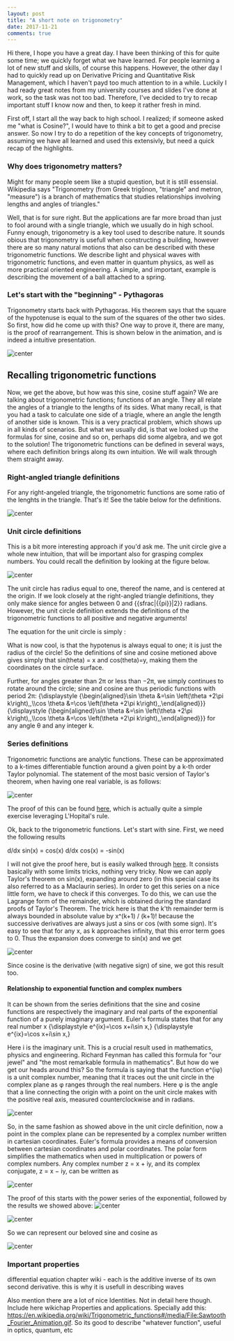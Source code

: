 ```yaml
---
layout: post
title: "A short note on trigonometry"
date: 2017-11-21
comments: true
---
```


Hi there, I hope you have a great day. I have been thinking of this for quite some time; we quickly forget what we have learned. For people learning a lot of new stuff and skills, of course this happens. However, the other day I had to quickly read up on Derivative Pricing and Quantitative Risk Management, which I haven't payd too much attention to in a while. Luckily I had ready great notes from my university courses and slides I've done at work, so the task was not too bad. Therefore, I've decided to try to recap important stuff I know now and then, to keep it rather fresh in mind.

First off, I start all the way back to high school. I realized; if someone asked me "what is Cosine?", I would have to think a bit to get a good and precise answer. So now I try to do a repetition of the key concepts of trigonometry, assuming we have all learned and used this extensivly, but need a quick recap of the highlights.  

### Why does trigonometry matters?
Might for many people seem like a stupid question, but it is still essensial. Wikipedia says "Trigonometry (from Greek trigōnon, "triangle" and metron, "measure") is a branch of mathematics that studies relationships involving lengths and angles of triangles."

Well, that is for sure right. But the applications are far more broad than just to fool around with a single triangle, which we usually do in high school. Funny enough, trigonometry is a key tool used to describe nature. It sounds obious that trigonometry is usefull when constructing a building, however there are so many natural motions that also can be described with these trigonometric functions. We describe light and physical waves with trigonometric functions, and even matter in quantum physics, as well as more practical oriented engineering. A simple, and important, example is describing the movement of a ball attached to a spring.

### Let's start with the "beginning" - Pythagoras
Trigonometry starts back with Pythagoras. His theorem says that the square of the hypotenuse is equal to the sum of the squares of the other two sides. So first, how did he come up with this? One way to prove it, there are many, is the proof of rearrangement. This is shown below in the animation, and is indeed a intuitive presentation. 

![center](/figs/trigonometry/Pythagoras-proof-anim.svg)

## Recalling trigonometric functions 
Now, we get the above, but how was this sine, cosine stuff again? We are talking about trigonometric functions; functions of an angle. They all relate the angles of a triangle to the lengths of its sides. What many recall, is that you had a task to calculate one side of a triagle, where an angle the length of another side is known. This is a very practical problem, which shows up in all kinds of scenarios. But what we usually did, is that we looked up the formulas for sine, cosine and so on, perhaps did some algebra, and we got to the solution! The trigonometric functions can be defined in several ways, where each definition brings along its own intuition. We will walk through them straight away.

### Right-angled triangle definitions
For any right-angeled triangle, the trigonometric functions are some ratio of the lenghts in the triangle. That's it! See the table below for the definitions.

![center](/figs/trigonometry/trigonometric_functions.png)



### Unit circle definitions
This is a bit more interesting approach if you'd ask me. The unit circle give a whole new intuition, that will be important also for grasping complex numbers. You could recall the definition by looking at the figure below.

![center](/figs/trigonometry/418px-Sinus_und_Kosinus_am_Einheitskreis_1.svg.png)

The unit circle has radius equal to one, thereof the name, and is centered at the origin. If we look closely at the right-angled triangle definitions, they only make sience for angles between 0 and {{sfrac|{{pi}}|2}} radians. However, the unit circle definition extends the definitions of the trigonometric functions to all positive and negative arguments! 

The equation for the unit circle is simply
: <math>x^2 + y^2 = 1.</math>

What is now cool, is that the hypotenus is always equal to one; it is just the radius of the circle! So the definitions of sine and cosine metioned above gives simply that sin(theta) = x and cos(theta)=y, making them the coordinates on the circle surface.

Further, for angles greater than 2π or less than −2π, we simply continues to rotate around the circle; sine and cosine are thus periodic functions with period 2π:
{\displaystyle {\begin{aligned}\sin \theta &=\sin \left(\theta +2\pi k\right)\,,\\\cos \theta &=\cos \left(\theta +2\pi k\right)\,,\end{aligned}}} {\displaystyle {\begin{aligned}\sin \theta &=\sin \left(\theta +2\pi k\right)\,,\\\cos \theta &=\cos \left(\theta +2\pi k\right)\,,\end{aligned}}}
for any angle θ and any integer k. 

### Series definitions
Trigonometric functions are analytic functions. These can be approximated to a k-times differentiable function around a given point by a k-th order Taylor polynomial. The statement of the most basic version of Taylor's theorem, when having one real variable, is as follows:

![center](/figs/trigonometry/taylors_theorem.png)

The proof of this can be found [here](https://en.wikipedia.org/wiki/Taylor%27s_theorem#Proof_for_Taylor.27s_theorem_in_one_real_variable), which is actually quite a simple exercise leveraging L'Hopital's rule.

Ok, back to the trigonometric functions. Let's start with sine. First, we need the following results

d/dx sin(x) = cos(x)
d/dx cos(x) = -sin(x)

I will not give the proof here, but is easily walked through [here](https://www.khanacademy.org/math/ap-calculus-ab/ab-derivative-rules/ab-diff-sin-cos/a/proving-the-derivatives-of-sinx-and-cosx). It consists basically with some limits tricks, nothing very tricky.
Now we can apply Taylor's theorem on sin(x), expanding around zero (in this special case its also referred to as a Maclaurin series).
In order to get this series on a nice little form, we have to check if this converges. To do this, we can use the Lagrange form of the remainder, which is obtained during the standard proofs of Taylor's Theorem. The trick here is that the k'th remainder term is always bounded in absolute value by x^(k+1) / (k+1)!  because the successive derivatives are always just a sins or cos (with some sign). It's easy to see that for any x, as k approaches infinity, that this error term goes to 0. Thus the expansion does converge to sin⁡(x) and we get 

![center](/figs/trigonometry/taylor_sine.png)


Since cosine is the derivative (with negative sign) of sine, we got this result too. 




#### Relationship to exponential function and complex numbers
It can be shown from the series definitions that the sine and cosine functions are respectively the imaginary and real parts of the exponential function of a purely imaginary argument. Euler's formula states that for any real number x
{\displaystyle e^{ix}=\cos x+i\sin x,} {\displaystyle e^{ix}=\cos x+i\sin x,}

Here i is the imaginary unit. This is a crucial result used in mathematics, physics and engineering. Richard Feynman has called this formula for "our jewel" and "the most remarkable formula in mathematics". But how do we get our heads around this? So the formula is saying that the function e^(iφ) is a unit complex number, meaning that it traces out the unit circle in the complex plane as φ ranges through the real numbers. Here φ is the angle that a line connecting the origin with a point on the unit circle makes with the positive real axis, measured counterclockwise and in radians.

![center](/figs/trigonometry/512px-Euler's_formula.svg.png)

So, in the same fashion as showed above in the unit circle definition, now a point in the complex plane can be represented by a complex number written in cartesian coordinates. Euler's formula provides a means of conversion between cartesian coordinates and polar coordinates. The polar form simplifies the mathematics when used in multiplication or powers of complex numbers. Any complex number z = x + iy, and its complex conjugate, z = x − iy, can be written as

![center](/figs/trigonometry/euler_4.png)


The proof of this starts with the power series of the exponential, followed by the results we showed above:
![center](/figs/trigonometry/euler_formula_step1.png)

![center](/figs/trigonometry/eulers_formula_step2.png)

So we can represent our beloved sine and cosine as

![center](/figs/trigonometry/eulers_formula_3.png)


### Important properties

differential equation chapter wiki -  each is the additive inverse of its own second derivative. this is why it is usefull in describing waves

Also mention there are a lot of nice Identities. Not in detail here though. Include here wikichap Properties and applications. Specially add this: https://en.wikipedia.org/wiki/Trigonometric_functions#/media/File:Sawtooth_Fourier_Animation.gif. So its good to describe "whatever function", useful in optics, quantum, etc



